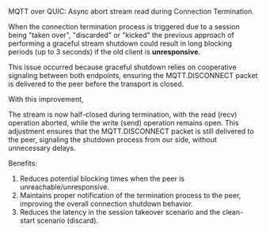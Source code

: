 MQTT over QUIC: Async abort stream read during Connection Termination. 

When the connection termination process is triggered due to a session being "taken over", "discarded" or "kicked" the previous approach of performing a graceful stream shutdown could result in long blocking periods (up to 3 seconds) if 
the old client is **unresponsive**.

This issue occurred because graceful shutdown relies on cooperative signaling between both endpoints, 
ensuring the MQTT.DISCONNECT packet is delivered to the peer before the transport is closed.

With this improvement, 

The stream is now half-closed during termination, with the read (recv) operation aborted, while the write (send) operation remains open.
This adjustment ensures that the MQTT.DISCONNECT packet is still delivered to the peer, signaling the shutdown process from our side, without unnecessary delays.

Benefits:

1. Reduces potential blocking times when the peer is unreachable/unresponsive.
2. Maintains proper notification of the termination process to the peer, improving the overall connection shutdown behavior.
3. Reduces the latency in the session takeover scenario and the clean-start scenario (discard). 

